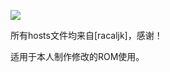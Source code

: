 ![](https://lh3.googleusercontent.com/G0Zivi5OqWr1HMkx-NHZDo46wEPvWLQlP7g0ZuCwlh-hD7koHWbxvfadsHkSvisq74aw9KdQV7hRIWT_tjvQYMr9Pm9Fzm66_dpDCrc=s660)


所有hosts文件均来自[racaljk]，感谢！



适用于本人制作修改的ROM使用。
